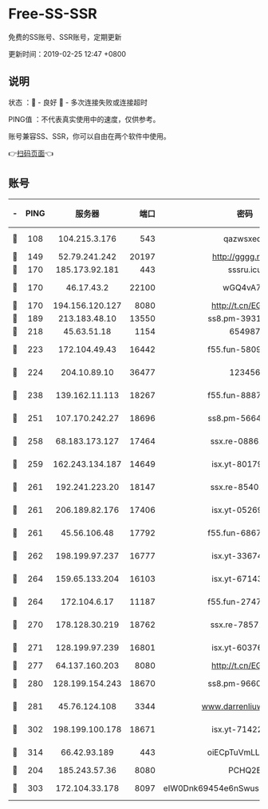 # Free-SS-SSR

免费的SS账号、SSR账号，定期更新

更新时间：2019-02-25 12:47 +0800

## 说明

状态     ：🙂 - 良好 🙁 - 多次连接失败或连接超时

PING值   ：不代表真实使用中的速度，仅供参考。

账号兼容SS、SSR，你可以自由在两个软件中使用。

👉[扫码页面](https://liesauer.github.io/free-ss-ssr.github.io/)👈

## 账号

|-|PING|服务器|端口|密码|加密方式|区域|
|:----:|:----:|:-----:|-----:|:----:|:----:|:----:|
|🙂|108|104.215.3.176|543|qazwsxedc|aes-256-gcm|JP|
|🙂|149|52.79.241.242|20197|http://gggg.rocks|chacha20|KR|
|🙂|170|185.173.92.181|443|sssru.icu|rc4-md5|RU|
|🙂|170|46.17.43.2|22100|wGQ4vA7D|aes-256-gcm|RU|
|🙂|170|194.156.120.127|8080|http://t.cn/EGJIyrl|rc4-md5|RU|
|🙂|189|213.183.48.10|13550|ss8.pm-39311595|rc4-md5|RU|
|🙂|218|45.63.51.18|1154|654987|chacha20|US|
|🙂|223|172.104.49.43|16442|f55.fun-58099071|aes-256-cfb|SG|
|🙂|224|204.10.89.10|36477|123456|aes-256-cfb|US|
|🙂|238|139.162.11.113|18267|f55.fun-88872573|aes-256-cfb|SG|
|🙂|251|107.170.242.27|18696|ss8.pm-56642148|aes-256-cfb|US|
|🙂|258|68.183.173.127|17464|ssx.re-08861248|aes-256-cfb|US|
|🙂|259|162.243.134.187|14649|isx.yt-80179113|aes-256-cfb|US|
|🙂|261|192.241.223.20|18147|ssx.re-85401469|aes-256-cfb|US|
|🙂|261|206.189.82.176|17406|isx.yt-05269215|aes-256-cfb|SG|
|🙂|261|45.56.106.48|17792|f55.fun-68673895|aes-256-cfb|US|
|🙂|262|198.199.97.237|16777|isx.yt-33674118|aes-256-cfb|US|
|🙂|264|159.65.133.204|16103|isx.yt-67143205|aes-256-cfb|SG|
|🙂|264|172.104.6.17|11187|f55.fun-27472862|aes-256-cfb|US|
|🙂|270|178.128.30.219|18762|ssx.re-78571634|aes-256-cfb|SG|
|🙂|271|128.199.97.239|16801|isx.yt-60376368|aes-256-cfb|SG|
|🙂|277|64.137.160.203|8080|http://t.cn/EGJIyrl|rc4-md5|CA|
|🙂|280|128.199.154.243|18670|ss8.pm-96603281|aes-256-cfb|SG|
|🙂|281|45.76.124.108|3344|www.darrenliuwei.com|aes-256-cfb|AU|
|🙂|302|198.199.100.178|18671|isx.yt-71422331|aes-256-cfb|US|
|🙂|314|66.42.93.189|443|oiECpTuVmLLxk4Ts|aes-256-cfb|US|
|🙂|204|185.243.57.36|8080|PCHQ2E|rc4-md5|US|
|🙂|303|172.104.33.178|8097|eIW0Dnk69454e6nSwuspv9DmS201tQ0D|aes-256-cfb|SG|
